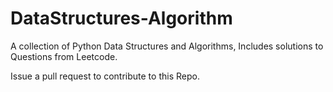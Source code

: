 # DataStructures-Algorithm
A collection of Python Data Structures and Algorithms,
Includes solutions to Questions from Leetcode.

Issue a pull request to contribute to this Repo.



